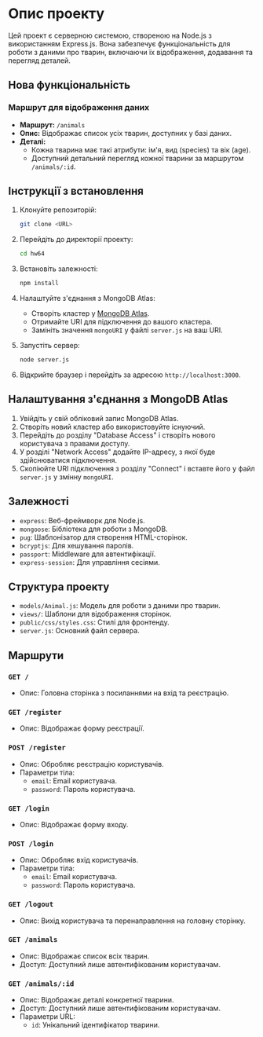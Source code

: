 # Опис проекту

Цей проект є серверною системою, створеною на Node.js з використанням Express.js. Вона забезпечує функціональність для роботи з даними про тварин, включаючи їх відображення, додавання та перегляд деталей.

## Нова функціональність

### Маршрут для відображення даних
- **Маршрут:** `/animals`
- **Опис:** Відображає список усіх тварин, доступних у базі даних.
- **Деталі:**
  - Кожна тварина має такі атрибути: ім'я, вид (species) та вік (age).
  - Доступний детальний перегляд кожної тварини за маршрутом `/animals/:id`.

## Інструкції з встановлення

1. Клонуйте репозиторій:
   ```bash
   git clone <URL>
   ```

2. Перейдіть до директорії проекту:
   ```bash
   cd hw64
   ```

3. Встановіть залежності:
   ```bash
   npm install
   ```

4. Налаштуйте з'єднання з MongoDB Atlas:
   - Створіть кластер у [MongoDB Atlas](https://www.mongodb.com/cloud/atlas).
   - Отримайте URI для підключення до вашого кластера.
   - Замініть значення `mongoURI` у файлі `server.js` на ваш URI.

5. Запустіть сервер:
   ```bash
   node server.js
   ```

6. Відкрийте браузер і перейдіть за адресою `http://localhost:3000`.

## Налаштування з'єднання з MongoDB Atlas

1. Увійдіть у свій обліковий запис MongoDB Atlas.
2. Створіть новий кластер або використовуйте існуючий.
3. Перейдіть до розділу "Database Access" і створіть нового користувача з правами доступу.
4. У розділі "Network Access" додайте IP-адресу, з якої буде здійснюватися підключення.
5. Скопіюйте URI підключення з розділу "Connect" і вставте його у файл `server.js` у змінну `mongoURI`.

## Залежності
- `express`: Веб-фреймворк для Node.js.
- `mongoose`: Бібліотека для роботи з MongoDB.
- `pug`: Шаблонізатор для створення HTML-сторінок.
- `bcryptjs`: Для хешування паролів.
- `passport`: Middleware для автентифікації.
- `express-session`: Для управління сесіями.

## Структура проекту
- `models/Animal.js`: Модель для роботи з даними про тварин.
- `views/`: Шаблони для відображення сторінок.
- `public/css/styles.css`: Стилі для фронтенду.
- `server.js`: Основний файл сервера.

## Маршрути

### `GET /`
- Опис: Головна сторінка з посиланнями на вхід та реєстрацію.

### `GET /register`
- Опис: Відображає форму реєстрації.

### `POST /register`
- Опис: Обробляє реєстрацію користувачів.
- Параметри тіла:
  - `email`: Email користувача.
  - `password`: Пароль користувача.

### `GET /login`
- Опис: Відображає форму входу.

### `POST /login`
- Опис: Обробляє вхід користувачів.
- Параметри тіла:
  - `email`: Email користувача.
  - `password`: Пароль користувача.

### `GET /logout`
- Опис: Вихід користувача та перенаправлення на головну сторінку.

### `GET /animals`
- Опис: Відображає список всіх тварин.
- Доступ: Доступний лише автентифікованим користувачам.

### `GET /animals/:id`
- Опис: Відображає деталі конкретної тварини.
- Доступ: Доступний лише автентифікованим користувачам.
- Параметри URL:
  - `id`: Унікальний ідентифікатор тварини.

